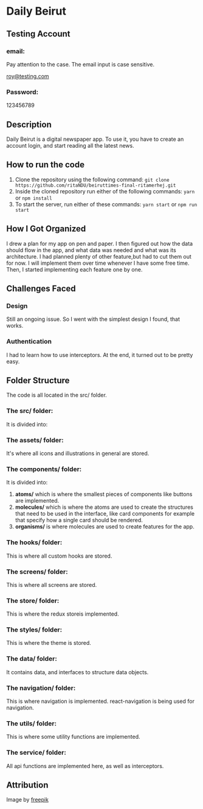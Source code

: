 # Daily Beirut

## Testing Account

### email:

Pay attention to the case. The email input is case sensitive.

roy@testing.com

### Password:

123456789

## Description

Daily Beirut is a digital newspaper app. To use it, you have to create an account login, and start reading all the latest news.

## How to run the code

1. Clone the repository using the following command:
   `git clone https://github.com/ritaNDU/beiruttimes-final-ritamerhej.git`
2. Inside the cloned repository run either of the following commands:
   `yarn` or `npm install`
3. To start the server, run either of these commands:
   `yarn start` or `npm run start`

## How I Got Organized

I drew a plan for my app on pen and paper. I then figured out how the data should flow in the app, and what data was needed and what was its architecture. I had planned plenty of other feature,but had to cut them out for now. I will implement them over time whenever I have some free time. Then, I started implementing each feature one by one.

## Challenges Faced

### Design

Still an ongoing issue. So I went with the simplest design I found, that works.

### Authentication

I had to learn how to use interceptors. At the end, it turned out to be pretty easy.

## Folder Structure

The code is all located in the src/ folder.

### The src/ folder:

It is divided into:

### The assets/ folder:

It's where all icons and illustrations in general are stored.

### The components/ folder:

It is divided into:

1. **atoms/** which is where the smallest pieces of components like buttons are implemented.
2. **molecules/** which is where the atoms are used to create the structures that need to be used in the interface, like card components for example that specify how a single card should be rendered.
3. **organisms/** is where molecules are used to create features for the app.

### The hooks/ folder:

This is where all custom hooks are stored.

### The screens/ folder:

This is where all screens are stored.

### The store/ folder:

This is where the redux storeis implemented.

### The styles/ folder:

This is where the theme is stored.

### The data/ folder:

It contains data, and interfaces to structure data objects.

### The navigation/ folder:

This is where navigation is implemented. react-navigation is being used for navigation.

### The utils/ folder:

This is where some utility functions are implemented.

### The service/ folder:

All api functions are implemented here, as well as interceptors.

## Attribution

Image by [freepik](https://www.freepik.com/free-photo/old-texture-newspapers-stack-arrangement_23994263.htm#fromView=search&page=1&position=46&uuid=331635b2-2b2f-42bd-8c4e-cff0f529397f)
